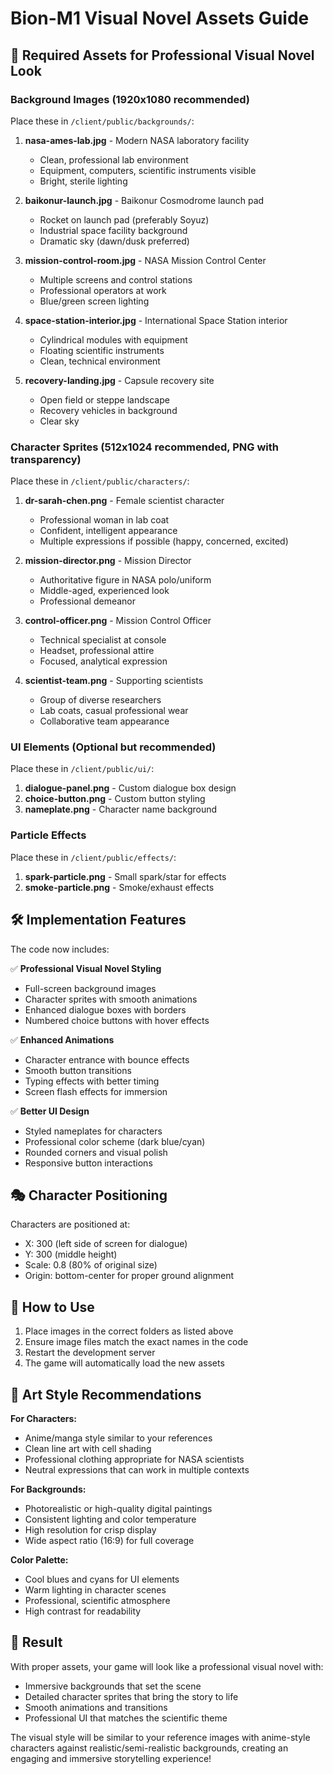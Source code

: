 # Bion-M1 Visual Novel Assets Guide

## 🎨 Required Assets for Professional Visual Novel Look

### Background Images (1920x1080 recommended)
Place these in `/client/public/backgrounds/`:

1. **nasa-ames-lab.jpg** - Modern NASA laboratory facility
   - Clean, professional lab environment
   - Equipment, computers, scientific instruments visible
   - Bright, sterile lighting

2. **baikonur-launch.jpg** - Baikonur Cosmodrome launch pad
   - Rocket on launch pad (preferably Soyuz)
   - Industrial space facility background
   - Dramatic sky (dawn/dusk preferred)

3. **mission-control-room.jpg** - NASA Mission Control Center
   - Multiple screens and control stations
   - Professional operators at work
   - Blue/green screen lighting

4. **space-station-interior.jpg** - International Space Station interior
   - Cylindrical modules with equipment
   - Floating scientific instruments
   - Clean, technical environment

5. **recovery-landing.jpg** - Capsule recovery site
   - Open field or steppe landscape
   - Recovery vehicles in background
   - Clear sky

### Character Sprites (512x1024 recommended, PNG with transparency)
Place these in `/client/public/characters/`:

1. **dr-sarah-chen.png** - Female scientist character
   - Professional woman in lab coat
   - Confident, intelligent appearance
   - Multiple expressions if possible (happy, concerned, excited)

2. **mission-director.png** - Mission Director
   - Authoritative figure in NASA polo/uniform
   - Middle-aged, experienced look
   - Professional demeanor

3. **control-officer.png** - Mission Control Officer
   - Technical specialist at console
   - Headset, professional attire
   - Focused, analytical expression

4. **scientist-team.png** - Supporting scientists
   - Group of diverse researchers
   - Lab coats, casual professional wear
   - Collaborative team appearance

### UI Elements (Optional but recommended)
Place these in `/client/public/ui/`:

1. **dialogue-panel.png** - Custom dialogue box design
2. **choice-button.png** - Custom button styling
3. **nameplate.png** - Character name background

### Particle Effects
Place these in `/client/public/effects/`:

1. **spark-particle.png** - Small spark/star for effects
2. **smoke-particle.png** - Smoke/exhaust effects

## 🛠️ Implementation Features

The code now includes:

✅ **Professional Visual Novel Styling**
- Full-screen background images
- Character sprites with smooth animations
- Enhanced dialogue boxes with borders
- Numbered choice buttons with hover effects

✅ **Enhanced Animations**
- Character entrance with bounce effects
- Smooth button transitions
- Typing effects with better timing
- Screen flash effects for immersion

✅ **Better UI Design**
- Styled nameplates for characters
- Professional color scheme (dark blue/cyan)
- Rounded corners and visual polish
- Responsive button interactions

## 🎭 Character Positioning

Characters are positioned at:
- X: 300 (left side of screen for dialogue)
- Y: 300 (middle height)
- Scale: 0.8 (80% of original size)
- Origin: bottom-center for proper ground alignment

## 📝 How to Use

1. Place images in the correct folders as listed above
2. Ensure image files match the exact names in the code
3. Restart the development server
4. The game will automatically load the new assets

## 🎨 Art Style Recommendations

**For Characters:**
- Anime/manga style similar to your references
- Clean line art with cell shading
- Professional clothing appropriate for NASA scientists
- Neutral expressions that can work in multiple contexts

**For Backgrounds:**
- Photorealistic or high-quality digital paintings
- Consistent lighting and color temperature
- High resolution for crisp display
- Wide aspect ratio (16:9) for full coverage

**Color Palette:**
- Cool blues and cyans for UI elements
- Warm lighting in character scenes
- Professional, scientific atmosphere
- High contrast for readability

## 🚀 Result

With proper assets, your game will look like a professional visual novel with:
- Immersive backgrounds that set the scene
- Detailed character sprites that bring the story to life
- Smooth animations and transitions
- Professional UI that matches the scientific theme

The visual style will be similar to your reference images with anime-style characters against realistic/semi-realistic backgrounds, creating an engaging and immersive storytelling experience!